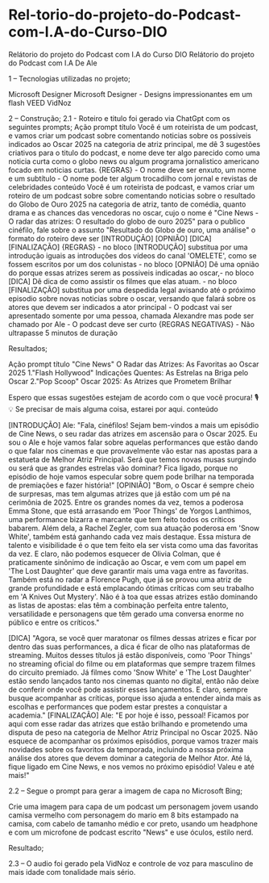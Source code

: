 # Rel-torio-do-projeto-do-Podcast-com-I.A-do-Curso-DIO
Relátorio do projeto do Podcast com I.A do Curso DIO
Relátorio do projeto do Podcast com I.A
De Ale



1 – Tecnologias utilizadas no projeto;

Microsoft Designer   Microsoft Designer - Designs impressionantes em um flash 
VEED
VidNoz


2 – Construção;
2.1 - Roteiro e titulo foi gerado via ChatGpt com os seguintes prompts;
Ação
prompt
título
Você é um roteirista de um podcast, e vamos criar um podcast sobre comentando noticias sobre os possiveis indicados ao Oscar 2025 na categoria de atriz principal, me dê 3 sugestões criativos para o titulo do podcast, e nome deve ter algo parecido como uma noticia curta como o globo news ou algum programa jornalistico americano focado em noticias curtas. {REGRAS} - O nome deve ser enxuto, um nome e um subtítulo - O nome pode ter algum trocadilho com jornal e revistas de celebridades 
conteúdo
Você é um roteirista de podcast, e vamos criar um roteiro de um podcast sobre sobre comentando noticias sobre o resultado do Globo de Ouro 2025 na categoria de atriz, tanto de comédia, quanto drama e as chances das vencedoras no oscar, cujo o nome é "Cine News - O radar das atrizes: O resultado do globo de ouro 2025" para o publico cinéfilo, fale sobre o assunto "Resultado do Globo de ouro, uma análise" o formato do roteiro deve ser [INTRODUÇÃO] [OPNIÃO] [DICA] [FINALIZAÇÃO] {REGRAS} - no bloco [INTRODUÇÃO] substitua por uma introdução iguais as introduções dos vídeos do canal 'OMELETE', como se fossem escritos por um dos colunistas - no bloco [OPNIÃO] Dê uma opnião do porque essas atrizes serem as possiveis indicadas ao oscar,- no bloco [DICA] Dê dica de como assistir os filmes que elas atuam. - no bloco [FINALIZAÇÃO] substitua por uma despedida legal avisando até o próximo episodio sobre novas noticias sobre o oscar, versando que falará sobre os atores que devem ser indicados a ator principal - O podcast vai ser apresentado somente por uma pessoa, chamada Alexandre mas pode ser chamado por Ale - O podcast deve ser curto {REGRAS NEGATIVAS} - Não ultrapasse 5 minutos de duração 






Resultados;


Ação
prompt
título
"Cine News"
O Radar das Atrizes: As Favoritas ao Oscar 2025
1."Flash Hollywood"
Indicações Quentes: As Estrelas na Briga pelo Oscar
2."Pop Scoop"
Oscar 2025: As Atrizes que Prometem Brilhar

Espero que essas sugestões estejam de acordo com o que você procura! 🎙️💡 Se precisar de mais alguma coisa, estarei por aqui.
conteúdo

[INTRODUÇÃO] Ale:
"Fala, cinéfilos! Sejam bem-vindos a mais um episódio de Cine News, o seu radar das atrizes em ascensão para o Oscar 2025. Eu sou o Ale e hoje vamos falar sobre aquelas performances que estão dando o que falar nos cinemas e que provavelmente vão estar nas apostas para a estatueta de Melhor Atriz Principal. Será que temos novas musas surgindo ou será que as grandes estrelas vão dominar? Fica ligado, porque no episódio de hoje vamos especular sobre quem pode brilhar na temporada de premiações e fazer história!" 
[OPINIÃO] "Bom, o Oscar é sempre cheio de surpresas, mas tem algumas atrizes que já estão com um pé na cerimônia de 2025. Entre os grandes nomes da vez, temos a poderosa Emma Stone, que está arrasando em 'Poor Things' de Yorgos Lanthimos, uma performance bizarra e marcante que tem feito todos os críticos babarem. Além dela, a Rachel Zegler, com sua atuação poderosa em 'Snow White', também está ganhando cada vez mais destaque. Essa mistura de talento e visibilidade é o que tem feito ela ser vista como uma das favoritas da vez.
E claro, não podemos esquecer de Olivia Colman, que é praticamente sinônimo de indicação ao Oscar, e vem com um papel em 'The Lost Daughter' que deve garantir mais uma vaga entre as favoritas. Também está no radar a Florence Pugh, que já se provou uma atriz de grande profundidade e está emplacando ótimas críticas com seu trabalho em 'A Knives Out Mystery'. Não é à toa que essas atrizes estão dominando as listas de apostas: elas têm a combinação perfeita entre talento, versatilidade e personagens que têm gerado uma conversa enorme no público e entre os críticos."

[DICA] "Agora, se você quer maratonar os filmes dessas atrizes e ficar por dentro das suas performances, a dica é ficar de olho nas plataformas de streaming. Muitos desses títulos já estão disponíveis, como 'Poor Things' no streaming oficial do filme ou em plataformas que sempre trazem filmes do circuito premiado. Já filmes como 'Snow White' e 'The Lost Daughter' estão sendo lançados tanto nos cinemas quanto no digital, então não deixe de conferir onde você pode assistir esses lançamentos. E claro, sempre busque acompanhar as críticas, porque isso ajuda a entender ainda mais as escolhas e performances que podem estar prestes a conquistar a academia." 
[FINALIZAÇÃO] Ale:
"E por hoje é isso, pessoal! Ficamos por aqui com esse radar das atrizes que estão brilhando e prometendo uma disputa de peso na categoria de Melhor Atriz Principal no Oscar 2025. Não esquece de acompanhar os próximos episódios, porque vamos trazer mais novidades sobre os favoritos da temporada, incluindo a nossa próxima análise dos atores que devem dominar a categoria de Melhor Ator. Até lá, fique ligado em Cine News, e nos vemos no próximo episódio! Valeu e até mais!" 





2.2 – Segue o prompt para gerar a imagem de capa no Microsoft Bing;

Crie uma imagem para capa de um podcast um personagem jovem usando camisa vermelho com personagem do mario em 8 bits estampado na camisa, com cabelo de tamanho médio e cor preto, usando um headphone e com um microfone de podcast escrito "News" e use óculos, estilo nerd.

Resultado;




















2.3 – O audio foi gerado pela VidNoz  e controle de voz para masculino de mais idade com tonalidade mais sério.





